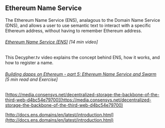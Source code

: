 ## Ethereum Name Service

The Ethereum Name Service \(ENS\), analagous to the Domain Name Service \(DNS\), and allows a user to use semantic text to interact with a specific Ethereum address, without having to remember Ethereum address.

###### [Ethereum Name Service \(ENS\)](http://decypher.tv/series/ethereum-development/video/13) \[14 min video\]

This Decypher.tv video explains the concept behind ENS, how it works, and how to register a name.

###### [Building dapps on Ethereum - part 5: Ethereum Name Service and Swarm](https://dickolsson.com/building-dapps-on-ethereum-part-5-ethereum-name-service-swarm/) \[5 min read and Exercise\]

[https://media.consensys.net/decentralized-storage-the-backbone-of-the-third-web-d4bc54e79700](https://media.consensys.net/decentralized-storage-the-backbone-of-the-third-web-d4bc54e79700)

[http://docs.ens.domains/en/latest/introduction.html](http://docs.ens.domains/en/latest/introduction.html)

